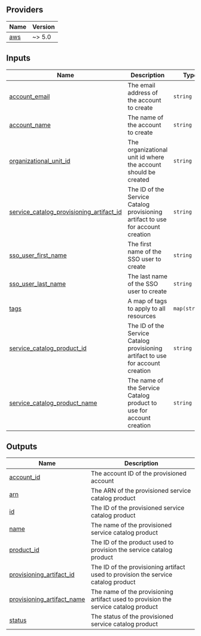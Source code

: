 <!-- BEGIN_TF_DOCS -->
## Providers

| Name | Version |
|------|---------|
| <a name="provider_aws"></a> [aws](#provider\_aws) | ~> 5.0 |

## Inputs

| Name | Description | Type | Default | Required |
|------|-------------|------|---------|:--------:|
| <a name="input_account_email"></a> [account\_email](#input\_account\_email) | The email address of the account to create | `string` | n/a | yes |
| <a name="input_account_name"></a> [account\_name](#input\_account\_name) | The name of the account to create | `string` | n/a | yes |
| <a name="input_organizational_unit_id"></a> [organizational\_unit\_id](#input\_organizational\_unit\_id) | The organizational unit id where the account should be created | `string` | n/a | yes |
| <a name="input_service_catalog_provisioning_artifact_id"></a> [service\_catalog\_provisioning\_artifact\_id](#input\_service\_catalog\_provisioning\_artifact\_id) | The ID of the Service Catalog provisioning artifact to use for account creation | `string` | n/a | yes |
| <a name="input_sso_user_first_name"></a> [sso\_user\_first\_name](#input\_sso\_user\_first\_name) | The first name of the SSO user to create | `string` | n/a | yes |
| <a name="input_sso_user_last_name"></a> [sso\_user\_last\_name](#input\_sso\_user\_last\_name) | The last name of the SSO user to create | `string` | n/a | yes |
| <a name="input_tags"></a> [tags](#input\_tags) | A map of tags to apply to all resources | `map(string)` | n/a | yes |
| <a name="input_service_catalog_product_id"></a> [service\_catalog\_product\_id](#input\_service\_catalog\_product\_id) | The ID of the Service Catalog provisioning artifact to use for account creation | `string` | `null` | no |
| <a name="input_service_catalog_product_name"></a> [service\_catalog\_product\_name](#input\_service\_catalog\_product\_name) | The name of the Service Catalog product to use for account creation | `string` | `null` | no |

## Outputs

| Name | Description |
|------|-------------|
| <a name="output_account_id"></a> [account\_id](#output\_account\_id) | The account ID of the provisioned account |
| <a name="output_arn"></a> [arn](#output\_arn) | The ARN of the provisioned service catalog product |
| <a name="output_id"></a> [id](#output\_id) | The ID of the provisioned service catalog product |
| <a name="output_name"></a> [name](#output\_name) | The name of the provisioned service catalog product |
| <a name="output_product_id"></a> [product\_id](#output\_product\_id) | The ID of the product used to provision the service catalog product |
| <a name="output_provisioning_artifact_id"></a> [provisioning\_artifact\_id](#output\_provisioning\_artifact\_id) | The ID of the provisioning artifact used to provision the service catalog product |
| <a name="output_provisioning_artifact_name"></a> [provisioning\_artifact\_name](#output\_provisioning\_artifact\_name) | The name of the provisioning artifact used to provision the service catalog product |
| <a name="output_status"></a> [status](#output\_status) | The status of the provisioned service catalog product |
<!-- END_TF_DOCS -->
